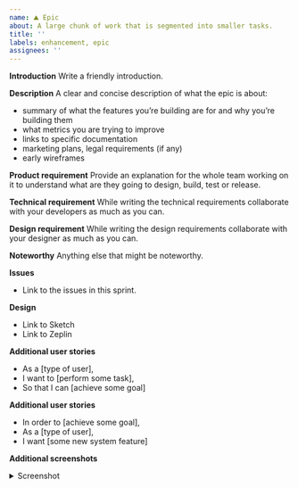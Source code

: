 ```yaml
---
name: ⛰ Epic
about: A large chunk of work that is segmented into smaller tasks.
title: ''
labels: enhancement, epic
assignees: ''
---
```


**Introduction**
Write a friendly introduction.

**Description**
A clear and concise description of what the epic is about:
- summary of what the features you’re building are for and why you’re building them
- what metrics you are trying to improve
- links to specific documentation
- marketing plans, legal requirements (if any)
- early wireframes

**Product requirement**
Provide an explanation for the whole team working on it to understand what are they going to design, build, test or release.

**Technical requirement**
While writing the technical requirements collaborate with your developers as much as you can. 

**Design requirement**
While writing the design requirements collaborate with your designer as much as you can. 

**Noteworthy**
Anything else that might be noteworthy.

**Issues**
- Link to the issues in this sprint.

**Design**
- Link to Sketch 
- Link to Zeplin

**Additional user stories**
- As a [type of user],
- I want to [perform some task],
- So that I can [achieve some goal]

**Additional user stories**
- In order to [achieve some goal],
- As a [type of user],
- I want [some new system feature]

**Additional screenshots**
<details>
<summary>Screenshot</summary>

[IMAGE]

</details>
